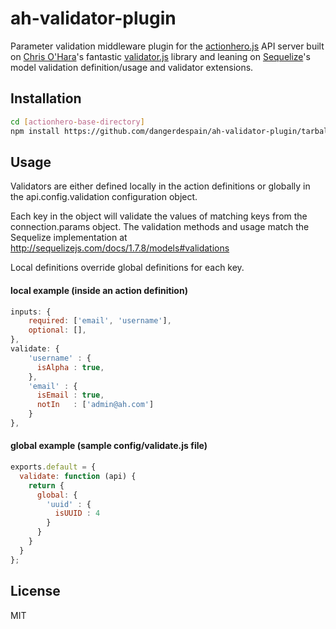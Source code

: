 ah-validator-plugin
===================
Parameter validation middleware plugin for the [actionhero.js] API server built on [Chris O'Hara]'s fantastic [validator.js] library and leaning on [Sequelize]'s model validation definition/usage and validator extensions.

Installation
------------
```sh
cd [actionhero-base-directory]
npm install https://github.com/dangerdespain/ah-validator-plugin/tarball/master --save
```

Usage
-----------

Validators are either defined locally in the action definitions or globally in the api.config.validation configuration object.

Each key in the object will validate the values of matching keys from the connection.params object. The validation methods and usage match the Sequelize implementation at http://sequelizejs.com/docs/1.7.8/models#validations

Local definitions override global definitions for each key.

#### local example (inside an action definition)
```js
inputs: {
    required: ['email', 'username'],
    optional: [],
},
validate: {
    'username' : {
      isAlpha : true,
    },
    'email' : {
      isEmail : true,
      notIn   : ['admin@ah.com']
    }
},
```

#### global example (sample config/validate.js file)
```js
exports.default = {
  validate: function (api) {
    return {
      global: {
        'uuid' : {
          isUUID : 4
        }
      }
    }
  }
};
```

License
----

MIT

[Devin Despain]:https://github.com/dangerdespain
[Chris O'Hara]:https://github.com/chriso
[actionhero.js]:http://actionherojs.com/
[validator.js]:https://github.com/chriso/validator.js
[Sequelize]:http://sequelizejs.com/
